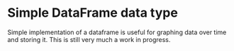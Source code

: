 # Simple DataFrame data type

Simple implementation of a dataframe is useful for graphing data over time and storing it.
This is still very much a work in progress.
